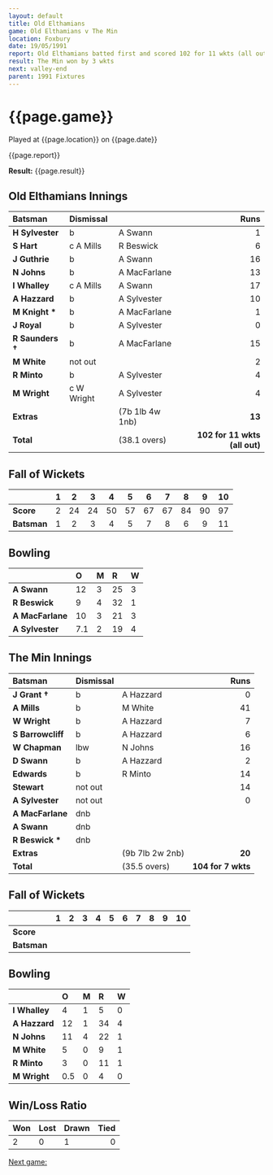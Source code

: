 ```yaml
---
layout: default
title: Old Elthamians
game: Old Elthamians v The Min
location: Foxbury
date: 19/05/1991
report: Old Elthamians batted first and scored 102 for 11 wkts (all out). The Min made 104 for 7 wkts in reply
result: The Min won by 3 wkts
next: valley-end
parent: 1991 Fixtures
---
```


# {{page.game}}

Played at {{page.location}} on {{page.date}}

{{page.report}}

**Result:** {{page.result}}

## Old Elthamians Innings

| Batsman | Dismissal |  | Runs |
|:---|:---|---|---:|
| **H Sylvester** | b | A Swann | 1 | 
| **S Hart** | c A Mills | R Beswick | 6 | 
| **J Guthrie** | b | A Swann | 16 | 
| **N Johns** | b | A MacFarlane | 13 | 
| **I Whalley** | c A Mills | A Swann | 17 | 
| **A Hazzard** | b | A Sylvester | 10 |
| **M Knight &#42;** | b | A MacFarlane | 1 | 
| **J Royal** | b | A Sylvester | 0 |
| **R Saunders &#8224;** | b | A MacFarlane | 15 | 
| **M White** | not out |  | 2 | 
| **R Minto** | b |  A Sylvester| 4 |
| **M Wright** | c W Wright | A Sylvester | 4 |
| **Extras** | | (7b 1lb 4w 1nb) | **13** | 
| **Total** | | (38.1 overs) | ****102 for 11 wkts (all out)**** | 

## Fall of Wickets

| | 1 | 2 | 3 | 4 | 5 | 6 | 7 | 8 | 9 | 10 |
|---|:---:|:---:|:---:|:---:|:---:|:---:|:---:|:---:|:---:|:---:|
| **Score** | 2 | 24 | 24 | 50 | 57 | 67 | 67 | 84 | 90 | 97 | 102 |
| **Batsman** | 1 | 2 | 3 | 4 | 5 | 7 | 8 | 6 | 9 | 11 | 12 |

## Bowling

| | O | M | R | W |
|---|:---|:---|:---|:---|
| **A Swann** | 12 | 3 | 25 | 3 | 
| **R Beswick** | 9 | 4 | 32 | 1 | 
| **A MacFarlane** | 10 | 3 | 21 | 3 | 
| **A Sylvester** | 7.1 | 2 | 19 | 4 | 

## The Min Innings

| Batsman | Dismissal |  | Runs |
|:---|:---|---|---:|
| **J Grant &#8224;** | b | A Hazzard | 0 | 
| **A Mills** | b | M White | 41 | 
| **W Wright** | b | A Hazzard | 7 | 
| **S Barrowcliff** | b | A Hazzard | 6 | 
| **W Chapman** | lbw | N Johns | 16 | 
| **D Swann** | b | A Hazzard | 2 | 
| **Edwards** | b | R Minto | 14 | 
| **Stewart** | not out |  | 14 | 
| **A Sylvester** | not out |  | 0 | 
| **A MacFarlane** | dnb |  |  |
| **A Swann** | dnb |  |  | 
| **R Beswick &#42;** | dnb |  |  |
| **Extras** | | (9b 7lb 2w 2nb) | **20** | 
| **Total** | | (35.5 overs) | ****104 for 7 wkts**** | 

## Fall of Wickets

| | 1 | 2 | 3 | 4 | 5 | 6 | 7 | 8 | 9 | 10 |
|---|:---:|:---:|:---:|:---:|:---:|:---:|:---:|:---:|:---:|:---:|
| **Score** |  |  |  |  |  |  |  |  |  |  |
| **Batsman** |  |  |  |  |  |  |  |  |  |  |


## Bowling

| | O | M | R | W |
|---|:---|:---|:---|:---|
| **I Whalley** | 4 | 1 | 5 | 0 | 
| **A Hazzard** | 12 | 1 | 34 | 4 | 
| **N Johns** | 11 | 4 | 22 | 1 | 
| **M White** | 5 | 0 | 9 | 1 |
| **R Minto** | 3 | 0 | 11 | 1 | 
| **M Wright** | 0.5 | 0 | 4 | 0 | 

## Win/Loss Ratio

| Won | Lost | Drawn | Tied |
|:---|:---|:---|---:|
| 2 | 0 | 1 | 0 |

[Next game:]({{page.next}})